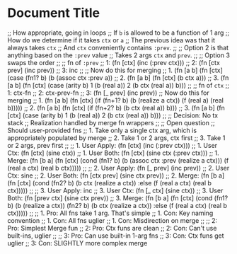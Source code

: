 # Document Title


;; How appropriate, going in loops
;; If `b` is allowed to be a function of 1 arg
;; How do we determine if it takes `ctx` or `a`
;; The previous idea was that it always takes `ctx`
;; And `ctx` conveniently contains `:prev`.
;;
;; Option 2 is that anything based on the `:prev` value
;; Takes 2 args `ctx` and `prev`.
;;
;; Option 3 swaps the order
;;
;; fn of `:prev`
;; 1: (fn [ctx] (inc (:prev ctx)))
;; 2: (fn [ctx prev] (inc prev))
;; 3: inc
;; 
;; Now do this for merging
;; 1. (fn [a b] (fn [ctx] (case (fn1? b) (b (assoc ctx :prev a))
;; 2. (fn [a b] (fn [ctx] (b ctx a)))
;; 3. (fn [a b] (fn [ctx] (case (arity b) 1 (b (real a)) 2 (b ctx (real a)) b)))
;;
;; fn of `ctx`
;; 1: ctx-fn
;; 2: ctx-prev-fn
;; 3: (fn [_ prev] (inc prev))
;; Now do this for merging
;; 1. (fn [a b] (fn [ctx] (if (fn+1? b) (b (realize a ctx)) (f (real a) (real b)))))
;; 2. (fn [a b] (fn [ctx] (if (fn+2? b) (b ctx (real a)) b)))
;; 3. (fn [a b] (fn [ctx] (case (arity b) 1 (b (real a)) 2 (b ctx (real a)) b)))
;;
;; Decision: No tx stack
;; Realization handled by merge fn wrappers
;;
;; Open question
;; Should user-provided fns
;; 1. Take only a single ctx arg, which is appropriately populated by merge
;; 2. Take 1 or 2 args, ctx first
;; 3. Take 1 or 2 args, prev first
;;
;; 1. User Apply: (fn [ctx] (inc (:prev ctx)))
;; 1. User Ctx: (fn [ctx] (sine ctx))
;; 1. User Both: (fn [ctx] (sine ctx (:prev ctx)))
;; 1. Merge: (fn [b a] (fn [ctx] (cond (fn1? b) (b (assoc ctx :prev (realize a ctx))) (f (real a ctx) (real b ctx)))))
;;
;; 2. User Apply: (fn [_ prev] (inc prev))
;; 2. User Ctx: sine
;; 2. User Both: (fn [ctx prev] (sine ctx prev))
;; 2. Merge: (fn [b a] (fn [ctx] (cond (fn2? b) (b ctx (realize a ctx)) :else (f (real a ctx) (real b ctx)))))
;; 
;; 3. User Apply: inc
;; 3. User Ctx: (fn [_ ctx] (sine ctx))
;; 3. User Both: (fn [prev ctx] (sine ctx prev))
;; 3. Merge: (fn [b a] (fn [ctx] (cond (fn1? b) (b (realize a ctx)) (fn2? b) (b ctx (realize a ctx)) :else (f (real a ctx) (real b ctx)))))
;;
;; 1. Pro: All fns take 1 arg. That's simple
;; 1. Con: Key naming convention
;; 1. Con: All fns uglier
;; 1. Con: Misdirection on merge
;;
;; 2: Pro: Simplest Merge fun
;; 2: Pro: Ctx funs are clean
;; 2: Con: Can't use built-ins, uglier
;;
;; 3: Pro: Can use built-in 1-arg fns
;; 3: Con: Ctx funs get uglier
;; 3: Con: SLIGHTLY more complex merge


